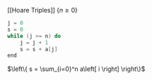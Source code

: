 [[Hoare Triples]]
$\{n \geqslant 0\}$
```c
j = 0
s = 0
while (j >= n) do
	j = j + 1
	s = s + a[j]
end
```
$\left\{ s = \sum_{i=0}^n a\left[ i \right] \right\}$

